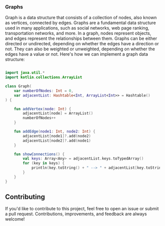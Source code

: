 ### Graphs

Graph is a data structure that consists of a collection of nodes, also known as vertices, connected by edges. Graphs are
a fundamental data structure used in many applications, such as social networks, web page ranking, transportation
networks, and more. In a graph, nodes represent objects, and edges represent the relationships between them. Graphs can
be either directed or undirected, depending on whether the edges have a direction or not. They can also be weighted or
unweighted, depending on whether the edges have a value or not. Here's how we can implement a graph data structure:

```kotlin

import java.util.*
import kotlin.collections.ArrayList

class Graph(
    var numberOfNodes: Int = 0,
    var adjacentList: Hashtable<Int, ArrayList<Int>> = Hashtable()
) {

    fun addVertex(node: Int) {
        adjacentList[node] = ArrayList()
        numberOfNodes++
    }

    fun addEdge(node1: Int, node2: Int) {
        adjacentList[node1]?.add(node2)
        adjacentList[node2]?.add(node1)
    }

    fun showConnections() {
        val keys: Array<Any> = adjacentList.keys.toTypedArray()
        for (key in keys) {
            println(key.toString() + " --> " + adjacentList[key.toString().toInt()])
        }
    }
}
```

## Contributing
If you'd like to contribute to this project, feel free to open an issue or submit a pull request. Contributions, improvements, and feedback are always welcome!

